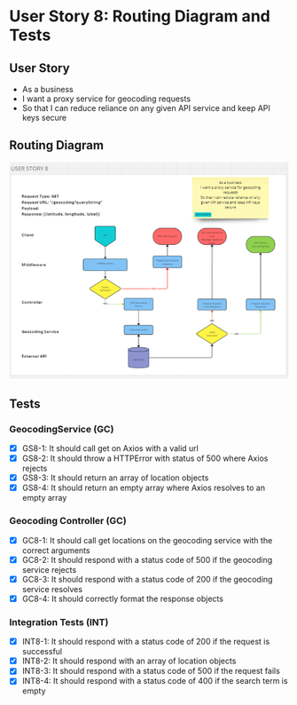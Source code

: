 # User Story 8: Routing Diagram and Tests

## User Story

- As a business
- I want a proxy service for geocoding requests
- So that I can reduce reliance on any given API service and keep API keys secure

## Routing Diagram

![User story 8 Routing diagram](./images/user-story-8-routing-diagram.PNG)

## Tests

### GeocodingService (GC)

- [x] GS8-1: It should call get on Axios with a valid url
- [x] GS8-2: It should throw a HTTPError with status of 500 where Axios rejects
- [x] GS8-3: It should return an array of location objects
- [x] GS8-4: It should return an empty array where Axios resolves to an empty array

### Geocoding Controller (GC)

- [x] GC8-1: It should call get locations on the geocoding service with the correct arguments
- [x] GC8-2: It should respond with a status code of 500 if the geocoding service rejects
- [x] GC8-3: It should respond with a status code of 200 if the geocoding service resolves
- [x] GC8-4: It should correctly format the response objects

### Integration Tests (INT)

- [x] INT8-1: It should respond with a status code of 200 if the request is successful
- [x] INT8-2: It should respond with an array of location objects
- [x] INT8-3: It should respond with a status code of 500 if the request fails
- [x] INT8-4: It should respond with a status code of 400 if the search term is empty
